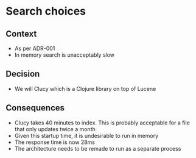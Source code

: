 # Search choices

## Context

* As per ADR-001
* In memory search is unacceptably slow

## Decision

* We will Clucy which is a Clojure library on top of Lucene

## Consequences

* Clucy takes 40 minutes to index. This is probably acceptable for a file that only updates twice a month
* Given this startup time, it is undesirable to run in memory
* The response time is now 28ms
* The architecture needs to be remade to run as a separate process

